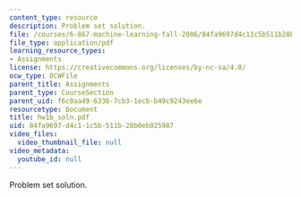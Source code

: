 ```yaml
---
content_type: resource
description: Problem set solution.
file: /courses/6-867-machine-learning-fall-2006/84fa9697d4c11c5b511b28b0eb025987_hw1b_soln.pdf
file_type: application/pdf
learning_resource_types:
- Assignments
license: https://creativecommons.org/licenses/by-nc-sa/4.0/
ocw_type: OCWFile
parent_title: Assignments
parent_type: CourseSection
parent_uid: f6c0aa49-6336-7cb3-1ecb-b49c9243ee6e
resourcetype: Document
title: hw1b_soln.pdf
uid: 84fa9697-d4c1-1c5b-511b-28b0eb025987
video_files:
  video_thumbnail_file: null
video_metadata:
  youtube_id: null
---
```

Problem set solution.